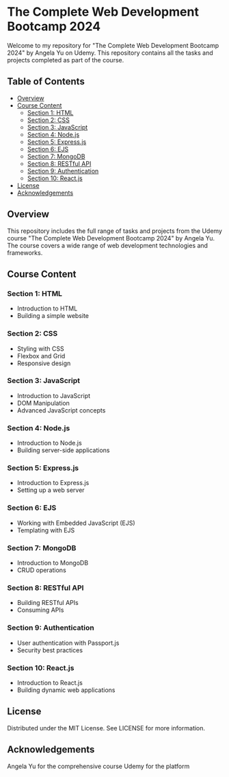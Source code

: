 # The Complete Web Development Bootcamp 2024

Welcome to my repository for "The Complete Web Development Bootcamp 2024" by Angela Yu on Udemy. This repository contains all the tasks and projects completed as part of the course.

## Table of Contents

- [Overview](#overview)
- [Course Content](#course-content)
  - [Section 1: HTML](#section-1-html)
  - [Section 2: CSS](#section-2-css)
  - [Section 3: JavaScript](#section-3-javascript)
  - [Section 4: Node.js](#section-4-nodejs)
  - [Section 5: Express.js](#section-5-expressjs)
  - [Section 6: EJS](#section-6-ejs)
  - [Section 7: MongoDB](#section-7-mongodb)
  - [Section 8: RESTful API](#section-8-restful-api)
  - [Section 9: Authentication](#section-9-authentication)
  - [Section 10: React.js](#section-10-reactjs)
- [License](#license)
- [Acknowledgements](#acknowledgements)

## Overview

This repository includes the full range of tasks and projects from the Udemy course "The Complete Web Development Bootcamp 2024" by Angela Yu. The course covers a wide range of web development technologies and frameworks.

## Course Content

### Section 1: HTML

- Introduction to HTML
- Building a simple website

### Section 2: CSS

- Styling with CSS
- Flexbox and Grid
- Responsive design

### Section 3: JavaScript

- Introduction to JavaScript
- DOM Manipulation
- Advanced JavaScript concepts

### Section 4: Node.js

- Introduction to Node.js
- Building server-side applications

### Section 5: Express.js

- Introduction to Express.js
- Setting up a web server

### Section 6: EJS

- Working with Embedded JavaScript (EJS)
- Templating with EJS

### Section 7: MongoDB

- Introduction to MongoDB
- CRUD operations

### Section 8: RESTful API

- Building RESTful APIs
- Consuming APIs

### Section 9: Authentication

- User authentication with Passport.js
- Security best practices

### Section 10: React.js

- Introduction to React.js
- Building dynamic web applications

## License
Distributed under the MIT License. See LICENSE for more information.

## Acknowledgements
Angela Yu for the comprehensive course
Udemy for the platform

